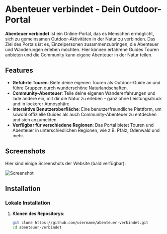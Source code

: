 # Abenteuer verbindet - Dein Outdoor-Portal

**Abenteuer verbindet** ist ein Online-Portal, das es Menschen ermöglicht, sich zu gemeinsamen Outdoor-Aktivitäten in der Natur zu verbinden. Das Ziel des Portals ist es, Einzelpersonen zusammenzubringen, die Abenteuer und Wanderungen erleben möchten. Hier können erfahrene Guides Touren anbieten und die Community kann eigene Abenteuer in der Natur teilen.

## Features

- **Geführte Touren**: Biete deine eigenen Touren als Outdoor-Guide an und führe Gruppen durch wunderschöne Naturlandschaften.
- **Community-Abenteuer**: Teile deine eigenen Wandererfahrungen und lade andere ein, mit dir die Natur zu erleben – ganz ohne Leistungsdruck und in lockerer Atmosphäre.
- **Interaktive Benutzeroberfläche**: Eine benutzerfreundliche Plattform, um sowohl offizielle Guides als auch Community-Abenteuer zu entdecken und sich anzumelden.
- **Verfügbar für verschiedene Regionen**: Das Portal bietet Touren und Abenteuer in unterschiedlichen Regionen, wie z.B. Pfalz, Odenwald und mehr.

## Screenshots

Hier sind einige Screenshots der Website (bald verfügbar):

![Screenshot](path/to/screenshot.png)

## Installation

### Lokale Installation

1. **Klonen des Repositorys**:

   ```bash
   git clone https://github.com/username/abenteuer-verbindet.git
   cd abenteuer-verbindet
